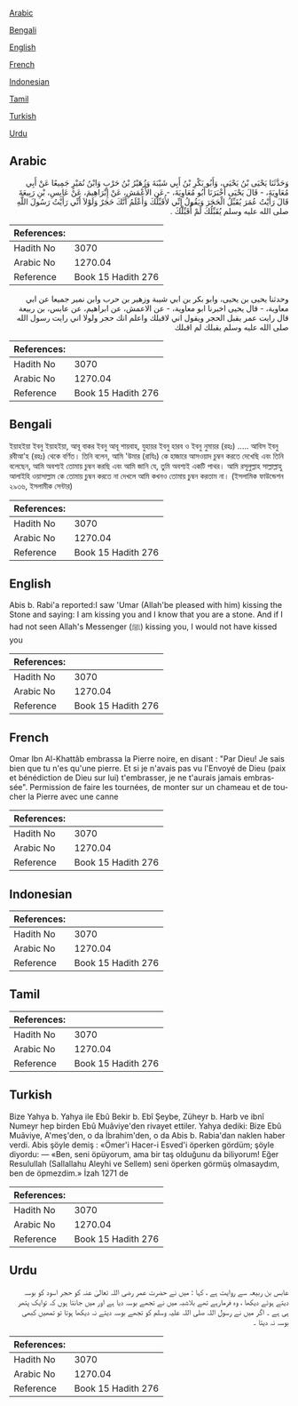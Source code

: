 [Arabic](#arabic)

[Bengali](#bengali)

[English](#english)

[French](#french)

[Indonesian](#indonesian)

[Tamil](#tamil)

[Turkish](#turkish)

[Urdu](#urdu)

## Arabic


<div dir="rtl" lang="ar" style={{fontSize:'larger',backgroundColor:'#f8f9fa',padding:20}}>
وَحَدَّثَنَا يَحْيَى بْنُ يَحْيَى، وَأَبُو بَكْرِ بْنُ أَبِي شَيْبَةَ وَزُهَيْرُ بْنُ حَرْبٍ وَابْنُ نُمَيْرٍ جَمِيعًا عَنْ أَبِي مُعَاوِيَةَ، - قَالَ يَحْيَى أَخْبَرَنَا أَبُو مُعَاوِيَةَ، - عَنِ الأَعْمَشِ، عَنْ إِبْرَاهِيمَ، عَنْ عَابِسِ، بْنِ رَبِيعَةَ قَالَ رَأَيْتُ عُمَرَ يُقَبِّلُ الْحَجَرَ وَيَقُولُ إِنِّي لأُقَبِّلُكَ وَأَعْلَمُ أَنَّكَ حَجَرٌ وَلَوْلاَ أَنِّي رَأَيْتُ رَسُولَ اللَّهِ صلى الله عليه وسلم يُقَبِّلُكَ لَمْ أُقَبِّلْكَ ‏.‏
</div>
<div style={{backgroundColor:'#f8f9fa',padding:20, marginBottom: 10}}><table> <thead> <tr> <th>References:</th> <th></th> </tr> </thead> <tbody><tr><td>Hadith No</td><td>3070</td></tr><tr><td>Arabic No</td><td>1270.04</td></tr><tr><td>Reference</td><td>Book 15 Hadith 276</td></tr></tbody></table></div>


<div dir="rtl" lang="ar" style={{fontSize:'larger',backgroundColor:'#f8f9fa',padding:20}}>
وحدثنا يحيى بن يحيى، وابو بكر بن ابي شيبة وزهير بن حرب وابن نمير جميعا عن ابي معاوية، - قال يحيى اخبرنا ابو معاوية، - عن الاعمش، عن ابراهيم، عن عابس، بن ربيعة قال رايت عمر يقبل الحجر ويقول اني لاقبلك واعلم انك حجر ولولا اني رايت رسول الله صلى الله عليه وسلم يقبلك لم اقبلك
</div>
<div style={{backgroundColor:'#f8f9fa',padding:20, marginBottom: 10}}><table> <thead> <tr> <th>References:</th> <th></th> </tr> </thead> <tbody><tr><td>Hadith No</td><td>3070</td></tr><tr><td>Arabic No</td><td>1270.04</td></tr><tr><td>Reference</td><td>Book 15 Hadith 276</td></tr></tbody></table></div>

## Bengali


<div dir="ltr" lang="bn" style={{fontSize:'larger',backgroundColor:'#f8f9fa',padding:20}}>
ইয়াহইয়া ইবনু ইয়াহইয়া, আবূ বাকর ইবনু আবূ শায়বাহ, যুহায়র ইবনু হারব ও ইবনু নুমায়র (রহঃ) ..... আবিস ইবনু রবীআ'হ (রহঃ) থেকে বর্ণিত। তিনি বলেন, আমি 'উমার (রাযিঃ) কে হাজারে আসওয়াদ চুম্বন করতে দেখেছি এবং তিনি বলেছেন, আমি অবশ্যই তোমায় চুম্বন করছি এবং আমি জানি যে, তুমি অবশ্যই একটি পাথর। আমি রসূলুল্লাহ সাল্লাল্লাহু আলাইহি ওয়াসাল্লাম কে তোমায় চুম্বন করতে না দেখলে আমি কখনও তোমায় চুম্বন করতাম না। (ইসলামিক ফাউন্ডেশন ২৯৩৬, ইসলামীক সেন্টার)
</div>
<div style={{backgroundColor:'#f8f9fa',padding:20, marginBottom: 10}}><table> <thead> <tr> <th>References:</th> <th></th> </tr> </thead> <tbody><tr><td>Hadith No</td><td>3070</td></tr><tr><td>Arabic No</td><td>1270.04</td></tr><tr><td>Reference</td><td>Book 15 Hadith 276</td></tr></tbody></table></div>

## English


<div dir="ltr" lang="en" style={{fontSize:'larger',backgroundColor:'#f8f9fa',padding:20}}>
Abis b. Rabi'a reported:I saw 'Umar (Allah'be pleased with him) kissing the Stone and saying: I am kissing you and I know that you are a stone. And if I had not seen Allah's Messenger (ﷺ) kissing you, I would not have kissed you
</div>
<div style={{backgroundColor:'#f8f9fa',padding:20, marginBottom: 10}}><table> <thead> <tr> <th>References:</th> <th></th> </tr> </thead> <tbody><tr><td>Hadith No</td><td>3070</td></tr><tr><td>Arabic No</td><td>1270.04</td></tr><tr><td>Reference</td><td>Book 15 Hadith 276</td></tr></tbody></table></div>

## French


<div dir="ltr" lang="fr" style={{fontSize:'larger',backgroundColor:'#f8f9fa',padding:20}}>
Omar Ibn Al-Khattâb embrassa la Pierre noire, en disant : "Par Dieu! Je sais bien que tu n'es qu'une pierre. Et si je n'avais pas vu l'Envoyé de Dieu (paix et bénédiction de Dieu sur lui) t'embrasser, je ne t'aurais jamais embrassée". Permission de faire les tournées, de monter sur un chameau et de toucher la Pierre avec une canne
</div>
<div style={{backgroundColor:'#f8f9fa',padding:20, marginBottom: 10}}><table> <thead> <tr> <th>References:</th> <th></th> </tr> </thead> <tbody><tr><td>Hadith No</td><td>3070</td></tr><tr><td>Arabic No</td><td>1270.04</td></tr><tr><td>Reference</td><td>Book 15 Hadith 276</td></tr></tbody></table></div>

## Indonesian


<div dir="ltr" lang="id" style={{fontSize:'larger',backgroundColor:'#f8f9fa',padding:20}}>

</div>
<div style={{backgroundColor:'#f8f9fa',padding:20, marginBottom: 10}}><table> <thead> <tr> <th>References:</th> <th></th> </tr> </thead> <tbody><tr><td>Hadith No</td><td>3070</td></tr><tr><td>Arabic No</td><td>1270.04</td></tr><tr><td>Reference</td><td>Book 15 Hadith 276</td></tr></tbody></table></div>

## Tamil


<div dir="ltr" lang="ta" style={{fontSize:'larger',backgroundColor:'#f8f9fa',padding:20}}>

</div>
<div style={{backgroundColor:'#f8f9fa',padding:20, marginBottom: 10}}><table> <thead> <tr> <th>References:</th> <th></th> </tr> </thead> <tbody><tr><td>Hadith No</td><td>3070</td></tr><tr><td>Arabic No</td><td>1270.04</td></tr><tr><td>Reference</td><td>Book 15 Hadith 276</td></tr></tbody></table></div>

## Turkish


<div dir="ltr" lang="tr" style={{fontSize:'larger',backgroundColor:'#f8f9fa',padding:20}}>
Bize Yahya b. Yahya ile Ebû Bekir b. Ebî Şeybe, Züheyr b. Harb ve ibnî Numeyr hep birden Ebû Muâviye'den rivayet ettiler. Yahya dediki: Bize Ebû Muâviye, A'meş'den, o da İbrahim'den, o da Abis b. Rabia'dan naklen haber verdi. Abis şöyle demiş : «Ömer'i Hacer-i Esved'i öperken gördüm; şöyle diyordu: — «Ben, seni öpüyorum, ama bir taş olduğunu da biliyorum! Eğer Resulullah (Sallallahu Aleyhi ve Sellem) seni öperken görmüş olmasay­dım, ben de öpmezdim.» İzah 1271 de
</div>
<div style={{backgroundColor:'#f8f9fa',padding:20, marginBottom: 10}}><table> <thead> <tr> <th>References:</th> <th></th> </tr> </thead> <tbody><tr><td>Hadith No</td><td>3070</td></tr><tr><td>Arabic No</td><td>1270.04</td></tr><tr><td>Reference</td><td>Book 15 Hadith 276</td></tr></tbody></table></div>

## Urdu


<div dir="rtl" lang="ur" style={{fontSize:'larger',backgroundColor:'#f8f9fa',padding:20}}>
عابس بن ربیعہ سے روایت ہے ، کہا : میں نے حضرت عمر رضی اللہ تعالیٰ عنہ کو حجر اسود کو بوسہ دیتے ہوئے دیکھا ، وہ فرمارہے تھے بلاشبہ میں نے تجھے بوسہ دیا ہے اور میں جانتا ہوں کہ توایک پتھر ہی ہے ۔ اگر میں نے رسول اللہ صلی اللہ علیہ وسلم کو تجھے بوسہ دیتے نہ دیکھا ہوتا تو تمھیں کبھی بوسہ نہ دیتا ۔
</div>
<div style={{backgroundColor:'#f8f9fa',padding:20, marginBottom: 10}}><table> <thead> <tr> <th>References:</th> <th></th> </tr> </thead> <tbody><tr><td>Hadith No</td><td>3070</td></tr><tr><td>Arabic No</td><td>1270.04</td></tr><tr><td>Reference</td><td>Book 15 Hadith 276</td></tr></tbody></table></div>